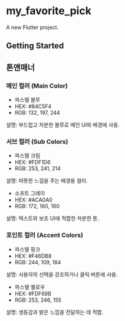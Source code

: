 # my_favorite_pick

A new Flutter project.

## Getting Started

## 톤앤매너
### 메인 컬러 (Main Color)
* 파스텔 블루
* HEX: #84C5F4 
* RGB: 132, 197, 244

설명: 부드럽고 차분한 블루로 메인 UI와 배경에 사용.

### 서브 컬러 (Sub Colors)
* 파스텔 크림 
* HEX: #FDF1D6 
* RGB: 253, 241, 214

설명: 따뜻한 느낌을 주는 배경용 컬러.

* 소프트 그레이 
* HEX: #ACA0A0 
* RGB: 172, 160, 160

설명: 텍스트와 보조 UI에 적합한 차분한 톤.

### 포인트 컬러 (Accent Colors)
* 파스텔 핑크 
* HEX: #F46DB8 
* RGB: 244, 109, 184

설명: 사용자의 선택을 강조하거나 클릭 버튼에 사용.

* 파스텔 옐로우 
* HEX: #FDF69B 
* RGB: 253, 246, 155

설명: 생동감과 밝은 느낌을 전달하는 데 적합.